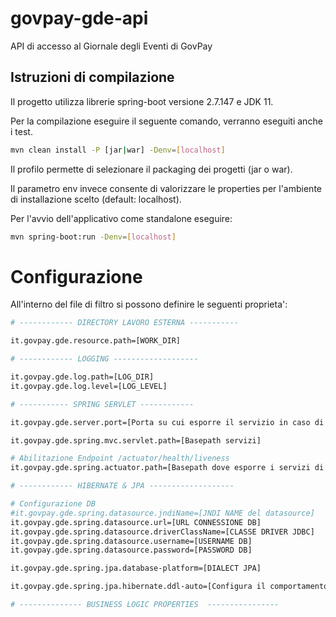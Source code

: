 # govpay-gde-api
API di accesso al Giornale degli Eventi di GovPay

## Istruzioni di compilazione

Il progetto utilizza librerie spring-boot versione 2.7.147 e JDK 11.

Per la compilazione eseguire il seguente comando, verranno eseguiti anche i test.


``` bash
mvn clean install -P [jar|war] -Denv=[localhost]
```

Il profilo permette di selezionare il packaging dei progetti (jar o war).

Il parametro env invece consente di valorizzare le properties per l'ambiente di installazione scelto (default: localhost).

Per l'avvio dell'applicativo come standalone eseguire:

``` bash
mvn spring-boot:run -Denv=[localhost]
```

# Configurazione

All'interno del file di filtro si possono definire le seguenti proprieta':


``` bash
# ------------ DIRECTORY LAVORO ESTERNA -----------

it.govpay.gde.resource.path=[WORK_DIR]

# ------------ LOGGING -------------------

it.govpay.gde.log.path=[LOG_DIR]
it.govpay.gde.log.level=[LOG_LEVEL]

# ----------- SPRING SERVLET ------------

it.govpay.gde.server.port=[Porta su cui esporre il servizio in caso di avvio come applicazione standalone]

it.govpay.gde.spring.mvc.servlet.path=[Basepath servizi]

# Abilitazione Endpoint /actuator/health/liveness
it.govpay.gde.spring.actuator.path=[Basepath dove esporre i servizi di stato applicazione]

# ------------ HIBERNATE & JPA -------------------

# Configurazione DB
#it.govpay.gde.spring.datasource.jndiName=[JNDI NAME del datasource]
it.govpay.gde.spring.datasource.url=[URL CONNESSIONE DB]
it.govpay.gde.spring.datasource.driverClassName=[CLASSE DRIVER JDBC]
it.govpay.gde.spring.datasource.username=[USERNAME DB]
it.govpay.gde.spring.datasource.password=[PASSWORD DB]

it.govpay.gde.spring.jpa.database-platform=[DIALECT JPA]

it.govpay.gde.spring.jpa.hibernate.ddl-auto=[Configura il comportamento di Hibernate nella generazione dello schema del database.]

# -------------- BUSINESS LOGIC PROPERTIES  ----------------

```
